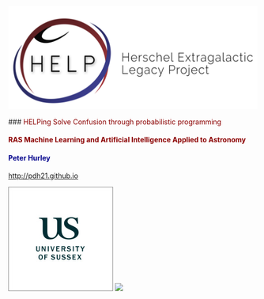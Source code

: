 ![](assets/Help_Logo.png?raw=true)<!-- .element height="70%" width="70%" -->

###<span style="color:DarkRed "> HELPing Solve Confusion through probabilistic programming  </span>

#### <span style="color:DarkRed "> RAS Machine Learning and Artificial Intelligence Applied to Astronomy  </span>

#### <span style="color:DarkBlue ">Peter Hurley </span>
<http://pdh21.github.io>

![](https://github.com/H-E-L-P/H-E-L-P.github.io/blob/master/assets/images/sussex.jpg?raw=true)<!-- .element height="8%" width="8%" --> ![](./Slides/assets/logo_en.gif)<!-- .element height="8%" width="8%" -->
